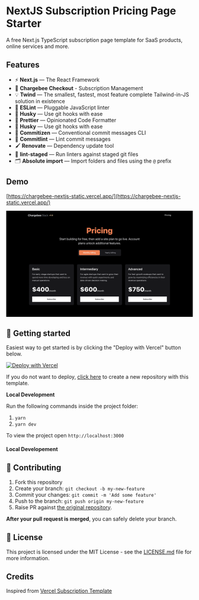 # NextJS Subscription Pricing Page Starter

A free Next.js TypeScript subscription page template for SaaS products, online services and more.


## Features

- ⚡ **Next.js** — The React Framework
- 🤑 **Chargebee Checkout** - Subscription Management 
- 💡 **Twind** — The smallest, fastest, most feature complete Tailwind-in-JS solution in existence
- 📏 **ESLint** — Pluggable JavaScript linter
- 🐶 **Husky** — Use git hooks with ease
- 💖 **Prettier** — Opinionated Code Formatter
- 🐶 **Husky** — Use git hooks with ease
- 📄 **Commitizen** — Conventional commit messages CLI
- 🚓 **Commitlint** — Lint commit messages
- 🖌 **Renovate** — Dependency update tool
- 🚫 **lint-staged** — Run linters against staged git files
- 🗂 **Absolute import** — Import folders and files using the `@` prefix

## Demo

[https://chargebee-nextjs-static.vercel.app/](https://chargebee-nextjs-static.vercel.app/)

[![Screenshot of demo](./public/demo.png)](https://chargebee-nextjs-static.vercel.app/)

## 🚀 Getting started

Easiest way to get started is by clicking the "Deploy with Vercel" button below.

[![Deploy with Vercel](https://vercel.com/button)](https://vercel.com/new/clone?repository-url=https%3A%2F%2Fgithub.com%2Fbharathvaj-ganesan%2Fchargebee-nextjs-static&demo-title=Chargebee%20Subscription%20Pricing%20Page%20Starter)

If you do not want to deploy, [click here](https://github.com/jkytoela/next-startd/generate) to create a new repository with this template.

**Local Development**

Run the following commands inside the project folder:

1. `yarn`
2. `yarn dev`

To view the project open `http://localhost:3000`

#### Local Developement



## 🤝 Contributing

1. Fork this repository
2. Create your branch: `git checkout -b my-new-feature`
3. Commit your changes: `git commit -m 'Add some feature'`
4. Push to the branch: `git push origin my-new-feature`
5. Raise PR against [the original repository](https://github.com/bharathvaj-ganesan/chargebee-nextjs-static).

**After your pull request is merged**, you can safely delete your branch.

## 📝 License

This project is licensed under the MIT License - see the [LICENSE.md](LICENSE) file for more information.

## Credits

Inspired from [Vercel Subscription Template](https://github.com/vercel/nextjs-subscription-payments)